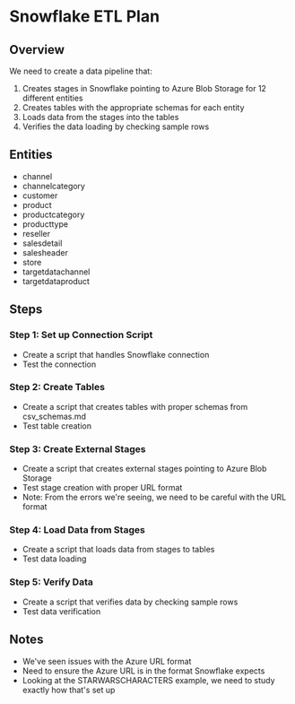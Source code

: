 # Snowflake ETL Plan

## Overview
We need to create a data pipeline that:
1. Creates stages in Snowflake pointing to Azure Blob Storage for 12 different entities
2. Creates tables with the appropriate schemas for each entity
3. Loads data from the stages into the tables
4. Verifies the data loading by checking sample rows

## Entities
- channel
- channelcategory
- customer
- product
- productcategory
- producttype
- reseller
- salesdetail
- salesheader
- store
- targetdatachannel
- targetdataproduct

## Steps

### Step 1: Set up Connection Script
- Create a script that handles Snowflake connection
- Test the connection

### Step 2: Create Tables
- Create a script that creates tables with proper schemas from csv_schemas.md
- Test table creation

### Step 3: Create External Stages
- Create a script that creates external stages pointing to Azure Blob Storage
- Test stage creation with proper URL format
- Note: From the errors we're seeing, we need to be careful with the URL format

### Step 4: Load Data from Stages
- Create a script that loads data from stages to tables
- Test data loading

### Step 5: Verify Data
- Create a script that verifies data by checking sample rows
- Test data verification

## Notes
- We've seen issues with the Azure URL format
- Need to ensure the Azure URL is in the format Snowflake expects
- Looking at the STARWARSCHARACTERS example, we need to study exactly how that's set up 